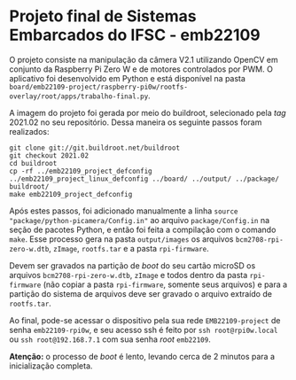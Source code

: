 # Projeto final de Sistemas Embarcados do IFSC - emb22109

O projeto consiste na manipulação da câmera V2.1 utilizando OpenCV em conjunto da Raspberry Pi Zero W e de motores controlados por PWM. O aplicativo foi desenvolvido em Python e está disponível na pasta `board/emb22109-project/raspberry-pi0w/rootfs-overlay/root/apps/trabalho-final.py`.

A imagem do projeto foi gerada por meio do buildroot, selecionado pela _tag_ 2021.02 no seu repositório. Dessa maneira os seguinte passos foram realizados:

```
git clone git://git.buildroot.net/buildroot
git checkout 2021.02
cd buildroot
cp -rf ../emb22109_project_defconfig ../emb22109_project_linux_defconfig ../board/ ../output/ ../package/ buildroot/ 
make emb22109_project_defconfig
```

Após estes passos, foi adicionado manualmente a linha `source "package/python-picamera/Config.in"` ao arquivo `package/Config.in` na seção de pacotes Python, e então foi feita a compilação com o comando `make`. Esse processo gera na pasta `output/images` os arquivos `bcm2708-rpi-zero-w.dtb`, `zImage`, `rootfs.tar` e a pasta `rpi-firmware`.

Devem ser gravados na partição de _boot_ do seu cartão microSD os arquivos `bcm2708-rpi-zero-w.dtb`, `zImage` e todos dentro da pasta `rpi-firmware` (não copiar a pasta `rpi-firmware`, somente seus arquivos) e para a partição do sistema de arquivos deve ser gravado o arquivo extraído de `rootfs.tar`.

Ao final, pode-se acessar o dispositivo pela sua rede `EMB22109-project` de senha `emb22109-rpi0w`, e seu acesso ssh é feito por `ssh root@rpi0w.local` ou `ssh root@192.168.7.1` com sua senha _root_ `emb22109`.

**Atenção:** o processo de _boot_ é lento, levando cerca de 2 minutos para a inicialização completa.


